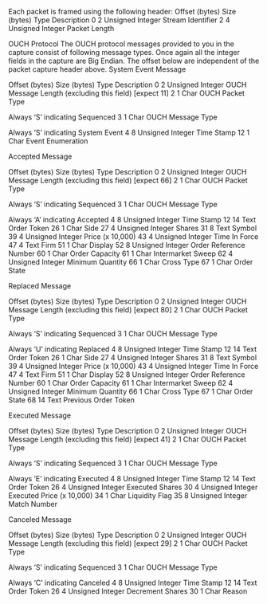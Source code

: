 Each packet is framed using the following header:
Offset (bytes)	Size (bytes)	Type 	Description
0	2	Unsigned Integer	Stream Identifier
2	4	Unsigned Integer	Packet Length

OUCH Protocol
The OUCH protocol messages provided to you in the capture consist of following message types. Once again all the integer fields in the capture are Big Endian. The offset below are independent of the packet capture header above.
System Event Message

Offset (bytes)	Size (bytes)	Type 	Description
0	2	Unsigned Integer	OUCH Message Length (excluding this field)
[expect 11]
2	1	Char	OUCH Packet Type

Always ‘S’ indicating Sequenced
3	1	Char	OUCH Message Type

Always ‘S’ indicating System Event
4	8	Unsigned Integer	Time Stamp
12	1	Char	Event Enumeration

Accepted Message

Offset (bytes)	Size (bytes)	Type 	Description
0	2	Unsigned Integer	OUCH Message Length (excluding this field)
[expect 66]
2	1	Char	OUCH Packet Type

Always ‘S’ indicating Sequenced
3	1	Char	OUCH Message Type

Always ‘A’ indicating Accepted
4	8	Unsigned Integer	Time Stamp
12	14	Text	Order Token
26	1	Char	Side
27	4	Unsigned Integer	Shares
31	8	Text	Symbol
39	4	Unsigned Integer	Price (x 10,000)
43	4	Unsigned Integer	Time In Force
47	4	Text	Firm
51	1	Char	Display
52	8	Unsigned Integer	Order Reference Number
60	1	Char	Order Capacity
61	1	Char	Intermarket Sweep
62	4	Unsigned Integer	Minimum Quantity
66	1	Char	Cross Type
67	1	Char	Order State

Replaced Message

Offset (bytes)	Size (bytes)	Type 	Description
0	2	Unsigned Integer	OUCH Message Length (excluding this field)
[expect 80]
2	1	Char	OUCH Packet Type

Always ‘S’ indicating Sequenced
3	1	Char	OUCH Message Type

Always ‘U’ indicating Replaced
4	8	Unsigned Integer	Time Stamp
12	14	Text	Order Token
26	1	Char	Side
27	4	Unsigned Integer	Shares
31	8	Text	Symbol
39	4	Unsigned Integer	Price (x 10,000)
43	4	Unsigned Integer	Time In Force
47	4	Text	Firm
51	1	Char	Display
52	8	Unsigned Integer	Order Reference Number
60	1	Char	Order Capacity
61	1	Char	Intermarket Sweep
62	4	Unsigned Integer	Minimum Quantity
66	1	Char	Cross Type
67	1	Char	Order State
68	14	Text	Previous Order Token


Executed Message

Offset (bytes)	Size (bytes)	Type 	Description
0	2	Unsigned Integer	OUCH Message Length (excluding this field)
[expect 41]
2	1	Char	OUCH Packet Type

Always ‘S’ indicating Sequenced
3	1	Char	OUCH Message Type

Always ‘E’ indicating Executed
4	8	Unsigned Integer	Time Stamp
12	14	Text	Order Token
26	4	Unsigned Integer	Executed Shares
30	4	Unsigned Integer	Executed Price (x 10,000)
34	1	Char	Liquidity Flag
35	8	Unsigned Integer	Match Number

Canceled Message

Offset (bytes)	Size (bytes)	Type 	Description
0	2	Unsigned Integer	OUCH Message Length (excluding this field)
[expect 29]
2	1	Char	OUCH Packet Type

Always ‘S’ indicating Sequenced
3	1	Char	OUCH Message Type

Always ‘C’ indicating Canceled
4	8	Unsigned Integer	Time Stamp
12	14	Text	Order Token
26	4	Unsigned Integer	Decrement Shares
30	1	Char	Reason

